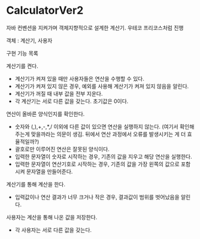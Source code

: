 # CalculatorVer2
자바 컨벤션을 지켜가며 객체지향적으로 설계한 계산기. 우테코 프리코스처럼 진행

객체 : 계산기, 사용자

구현 기능 목록

계산기를 켠다.
- 계산기가 켜져 있을 때만 사용자들은 연산을 수행할 수 있다.
- 계산기가 켜져 있지 않은 경우, 예외를 사용해 계산기가 켜져 있지 않음을 알린다.
- 계산기가 꺼질 때 내부 값을 전부 지운다.
- 각 계산기는 서로 다른 값을 갖는다. 초기값은 0이다.

연산이 올바른 양식인지를 확인한다.
- 숫자와 (,),+,-,*,/ 이외에 다른 값이 있으면 연산을 실행하지 않는다. (여기서 확인해주는게 맞을까라는 의문이 생김. 뒤에서 연산 과정에서 오류를 발생시키는 게 더 효율적일까?)
- 괄호로만 이루어진 연산은 잘못된 양식이다.
- 입력한 문자열이 숫자로 시작하는 경우, 기존의 값을 지우고 해당 연산을 실행한다.
- 입력한 문자열이 연산기호로 시작하는 경우, 기존의 값을 가장 왼쪽의 값으로 포함시켜 문자열을 만들어준다.

계산기를 통해 계산을 한다.
- 입력값이나 연산 결과가 너무 크거나 작은 경우, 결과값이 범위를 벗어났음을 알린다.

사용자는 계산을 통해 나온 값을 저장한다.
- 각 사용자는 서로 다른 값을 갖는다.
